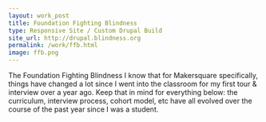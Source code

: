 ```yaml
---
layout: work_post
title: Foundation Fighting Blindness
type: Responsive Site / Custom Drupal Build
site_url: http://drupal.blindness.org
permalink: /work/ffb.html
image: ffb.png
---
```


The Foundation Fighting Blindness 
I know that for Makersquare specifically, things have changed a lot since I went into the classroom for my first tour & interview over a year ago. Keep that in mind for everything below: the curriculum, interview process, cohort model, etc have all evolved over the course of the past year since I was a student.

